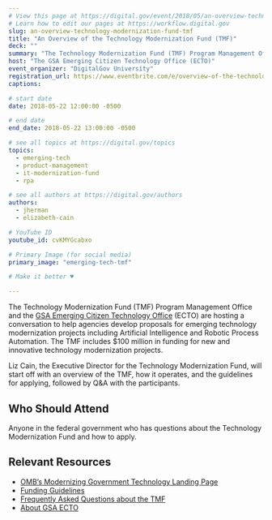 ```yaml
---
# View this page at https://digital.gov/event/2018/05/an-overview-technology-modernization-fund-tmf
# Learn how to edit our pages at https://workflow.digital.gov
slug: an-overview-technology-modernization-fund-tmf
title: "An Overview of the Technology Modernization Fund (TMF)"
deck: ""
summary: "The Technology Modernization Fund (TMF) Program Management Office and the GSA Emerging Citizen Technology Office (ECTO) are hosting a conversation to help agencies develop proposals for technology modernization projects."
host: "The GSA Emerging Citizen Technology Office (ECTO)"
event_organizer: "DigitalGov University"
registration_url: https://www.eventbrite.com/e/overview-of-the-technology-modernization-fund-registration-46199707569
captions: 

# start date
date: 2018-05-22 12:00:00 -0500

# end date
end_date: 2018-05-22 13:00:00 -0500

# see all topics at https://digital.gov/topics
topics: 
  - emerging-tech
  - product-management
  - it-modernization-fund
  - rpa

# see all authors at https://digital.gov/authors
authors: 
  - jherman
  - elizabeth-cain

# YouTube ID
youtube_id: cvKMYGcabxo

# Primary Image (for social media)
primary_image: "emerging-tech-tmf"

# Make it better ♥

---
```


The Technology Modernization Fund &#40;TMF&#41; Program Management Office and the [GSA Emerging Citizen Technology Office](https://emerging.digital.gov/TMF/) (ECTO) are hosting a conversation to help agencies develop proposals for emerging technology modernization projects including Artificial Intelligence and Robotic Process Automation. The TMF includes $100 million in funding for new and innovative technology modernization projects.

Liz Cain, the Executive Director for the Technology Modernization Fund, will start off with an overview of the TMF, how it operates, and the guidelines for applying, followed by Q&A with the participants.

## Who Should Attend
Anyone in the federal government who has questions about the Technology Modernization Fund and how to apply.

## Relevant Resources
- [OMB’s Modernizing Government Technology Landing Page](https://policy.cio.gov/modernizing-government-technology/)
- [Funding Guidelines](https://policy.cio.gov/modernizing-government-technology/funding/)
- [Frequently Asked Questions about the TMF](https://policy.cio.gov/modernizing-government-technology/faq)
- [About GSA ECTO](https://www.gsa.gov/technology/government-it-initiatives/emerging-citizen-technology)
